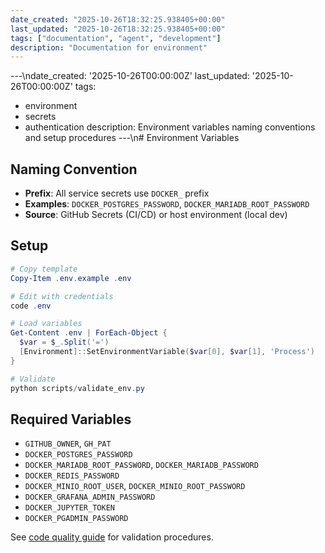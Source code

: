 ```yaml
---
date_created: "2025-10-26T18:32:25.938405+00:00"
last_updated: "2025-10-26T18:32:25.938405+00:00"
tags: ["documentation", "agent", "development"]
description: "Documentation for environment"
---
```


---\ndate_created: '2025-10-26T00:00:00Z'
last_updated: '2025-10-26T00:00:00Z'
tags:

- environment
- secrets
- authentication
  description: Environment variables naming conventions and setup procedures
  ---\n# Environment Variables

## Naming Convention

- **Prefix**: All service secrets use `DOCKER_` prefix
- **Examples**: `DOCKER_POSTGRES_PASSWORD`, `DOCKER_MARIADB_ROOT_PASSWORD`
- **Source**: GitHub Secrets (CI/CD) or host environment (local dev)

## Setup

```powershell
# Copy template
Copy-Item .env.example .env

# Edit with credentials
code .env

# Load variables
Get-Content .env | ForEach-Object {
  $var = $_.Split('=')
  [Environment]::SetEnvironmentVariable($var[0], $var[1], 'Process')
}

# Validate
python scripts/validate_env.py
```

## Required Variables

- `GITHUB_OWNER`, `GH_PAT`
- `DOCKER_POSTGRES_PASSWORD`
- `DOCKER_MARIADB_ROOT_PASSWORD`, `DOCKER_MARIADB_PASSWORD`
- `DOCKER_REDIS_PASSWORD`
- `DOCKER_MINIO_ROOT_USER`, `DOCKER_MINIO_ROOT_PASSWORD`
- `DOCKER_GRAFANA_ADMIN_PASSWORD`
- `DOCKER_JUPYTER_TOKEN`
- `DOCKER_PGADMIN_PASSWORD`

See [code quality guide](code-quality.md) for validation procedures.
